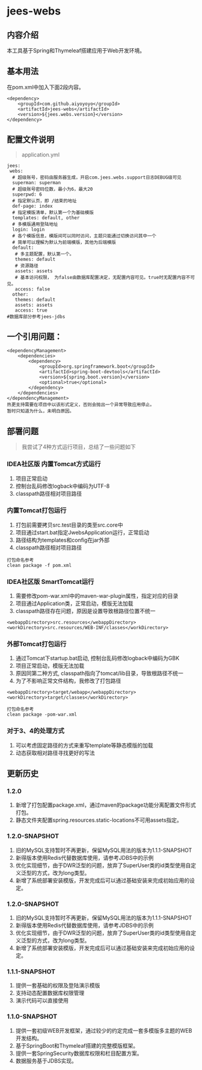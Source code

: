 # jees-webs

## 内容介绍
本工具基于Spring和Thymeleaf搭建应用于Web开发环境。
## 基本用法
在pom.xml中加入下面2段内容。
```
<dependency>
	<groupId>com.github.aiyoyoyo</groupId>
	<artifactId>jees-webs</artifactId>
	<version>${jees.webs.version}</version>
</dependency>
```
## 配置文件说明
> application.yml
```
jees:
 webs:
  # 超级账号，密码由服务器生成，开启com.jees.webs.support日志DEBUG级可见
  superman: superman
  # 超级账号密码位数，最小为6，最大20
  superpwd: 6
  # 指定默认页，即 /结束的地址    
  def-page: index
  # 指定模版清单，默认第一个为基础模版
  templates: default, other
  # 多模版通用登陆地址
  login: login
  # 各个模版信息，模版间可以同时访问，主题只能通过切换访问其中一个
  # 简单可以理解为默认为前端模版，其他为后端模版
  default:
   # 多主题配置，默认第一个。
   themes: default
   # 资源路径
   assets: assets
   # 基本访问权限， 为false由数据库配置决定，无配置内容可见。true时无配置内容不可见。
   access: false
  other:
   themes: default
   assets: assets
   access: true
#数据库部分参考jees-jdbs
```
## 一个引用问题：
```
<dependencyManagement>
    <dependencies>
        <dependency>
            <groupId>org.springframework.boot</groupId>
            <artifactId>spring-boot-devtools</artifactId>
            <version>${spring.boot.version}</version>
            <optional>true</optional>
        </dependency>
    </dependencies>
</dependencyManagement>
热更支持需要在项目中以该形式定义，否则会抛出一个异常导致应用停止。
暂时只知道为什么，未明白原因。
```
## 部署问题
> 我尝试了4种方式运行项目，总结了一些问题如下
### IDEA社区版 内置Tomcat方式运行
1. 项目正常启动
2. 控制台乱码修改logback中编码为UTF-8
3. classpath路径相对项目路径
### 内置Tomcat打包运行
1. 打包前需要拷贝src.test目录的类至src.core中
2. 项目通过start.bat指定JwebsApplication运行，正常启动
3. 路径结构为templates和config在jar外部
4. classpath路径相对项目路径
```
打包命名参考
clean package -f pom.xml
```
### IDEA社区版 SmartTomcat运行
1. 需要修改pom-war.xml中的maven-war-plugin属性，指定对应的目录
2. 项目通过Application类，正常启动，模版无法加载
3. classpath路径存在问题，原因是设置导致根路径位置不统一
```
<webappDirectory>src.resources</webappDirectory>
<workDirectory>src.resources/WEB-INF/classes</workDirectory>
```
### 外部Tomcat打包运行
1. 通过Tomcat下startup.bat启动, 控制台乱码修改logback中编码为GBK
2. 项目正常启动，模版无法加载
3. 原因同第二种方式, classpath指向了tomcat/lib目录，导致根路径不统一
4. 为了不影响正常文件结构，我修改了打包路径
```
<webappDirectory>target/webapp</webappDirectory>
<workDirectory>target/classes</workDirectory>
```
```
打包命名参考
clean package -pom-war.xml
```
### 对于3、4的处理方式
1. 可以考虑固定路径的方式来重写template等静态模版的加载
2. 动态获取相对路径寻找更好的写法

## 更新历史
### 1.2.0
1. 新增了打包配置package.xml，通过maven的package功能分离配置文件形式打包。
2. 静态文件夹配置spring.resources.static-locations不可用assets指定。
### 1.2.0-SNAPSHOT
1. 旧的MySQL支持暂时不再更新，保留MySQL用法的版本为1.1.1-SNAPSHOT
2. 新得版本使用Redis代替数据库使用，请参考JDBS中的示例
3. 优化实现细节，由于DWR泛型的问题，放弃了SuperUser类的id类型使用自定义泛型的方式，改为long类型。
4. 新增了系统部署安装模版，开发完成后可以通过基础安装来完成初始应用的设定。
### 1.2.0-SNAPSHOT 
1. 旧的MySQL支持暂时不再更新，保留MySQL用法的版本为1.1.1-SNAPSHOT
2. 新得版本使用Redis代替数据库使用，请参考JDBS中的示例
3. 优化实现细节，由于DWR泛型的问题，放弃了SuperUser类的id类型使用自定义泛型的方式，改为long类型。
4. 新增了系统部署安装模版，开发完成后可以通过基础安装来完成初始应用的设定。
### 1.1.1-SNAPSHOT
1. 提供一套基础的权限及登陆演示模版
2. 支持动态配置数据库权限管理
3. 演示代码可以直接使用
### 1.1.0-SNAPSHOT
1. 提供一套初级WEB开发框架，通过较少的约定完成一套多模版多主题的WEB开发结构。
2. 基于SpringBoot和Thymeleaf搭建的完整模版框架。
3. 提供一套SpringSecurity数据库权限和栏目配置方案。
4. 数据服务基于JDBS实现。
